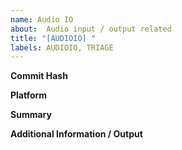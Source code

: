 ```yaml
---
name: Audio IO
about:  Audio input / output related
title: "[AUDIOIO] "
labels: AUDIOIO, TRIAGE
---
```

**Commit Hash**

**Platform**

**Summary**

**Additional Information / Output**
